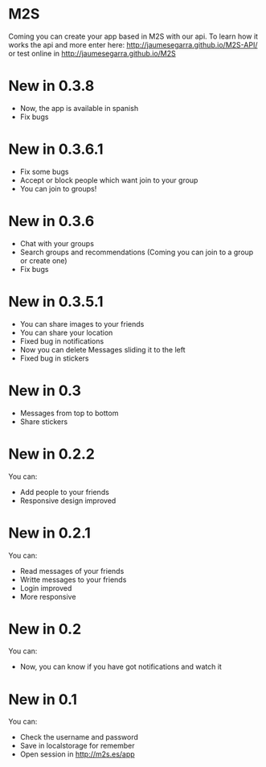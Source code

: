 M2S
===

Coming you can create your app based in M2S with our api.
To learn how it works the api and more enter here:
http://jaumesegarra.github.io/M2S-API/ or test online in http://jaumesegarra.github.io/M2S

New in 0.3.8
===
 - Now, the app is available in spanish
 - Fix bugs
 
New in 0.3.6.1
===
 - Fix some bugs
 - Accept or block people which want join to your group
 - You can join to groups!

New in 0.3.6
===
 - Chat with your groups
 - Search groups and recommendations (Coming you can join to a group or create one)
 - Fix bugs
 
New in 0.3.5.1
===
 - You can share images to your friends
 - You can share your location
 - Fixed bug in notifications
 - Now you can delete Messages sliding it to the left
 - Fixed bug in stickers
 
New in 0.3
===
 - Messages from top to bottom
 - Share stickers

New in 0.2.2
===
You can:
  - Add people to your friends
  - Responsive design improved
  
New in 0.2.1
===
You can:
  - Read messages of your friends
  - Writte messages to your friends
  - Login improved
  - More responsive
  
New in 0.2
===
You can:
  - Now, you can know if you have got notifications and watch it

New in 0.1
===
You can:
  - Check the username and password
  - Save in localstorage for remember
  - Open session in http://m2s.es/app